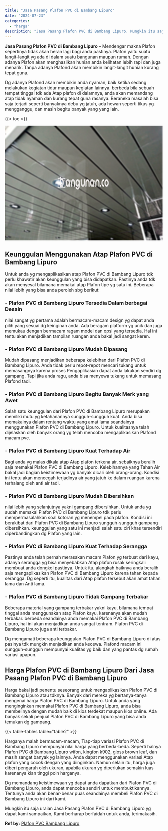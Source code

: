 ```yaml
---
title: "Jasa Pasang Plafon PVC di Bambang Lipuro"
date: "2024-07-23"
categories: 
  - "harga"
description: "Jasa Pasang Plafon PVC di Bambang Lipuro. Mungkin itu saja uraian Jasa Pasang Plafon PVC di Bambang Lipuro yg dapat kami sampaikan, Kami berharap berfaidah u..."
---
```


**Jasa Pasang Plafon PVC di Bambang Lipuro** – Mendengar makna Plafon sepertinya tidak akan heran lagi bagi anda pastinya. Plafon yaitu suatu langit-langit yg ada di dalam suatu bangunan maupun rumah. Dengan adanya Plafon akan menghasilkan hunian anda kelihatan lebih rapi dan juga menarik. Tanpa adanya Plafond akan membikin langit-langit hunian kurang tepat guna.

Dg adanya Plafond akan membikin anda nyaman, baik ketika sedang melakukan kegiatan tidur maupun kegiatan lainnya. berbeda bila sebuah tempat tinggal tdk ada Atap plafon di dalamnya, anda akan memandang atap tidak nyaman dan kurang tepat guna rasanya. Beraneka masalah bisa saja terjadi seperti banyaknya debu yg jatuh, ada hewan seperti tikus yg mengganggu, dan masih begitu banyak yang yang lain.

{{< toc >}}

![Jasa Pasang Plafon PVC di Bambang Lipuro](/images/flafond-pvc-murah07.png)

## Keunggulan Menggunakan Atap Plafon PVC di Bambang Lipuro

Untuk anda yg mengaplikasikan atap Plafon PVC di Bambang Lipuro tdk perlu khawatir akan keunggulan yang bisa didapatkan. Pastinya anda tdk akan menyesal bilamana memakai atap Plafon tipe yg satu ini. Beberapa nilai lebih yang bisa anda peroleh sbg berikut:

### \- Plafon PVC di Bambang Lipuro Tersedia Dalam berbagai Desain

nilai sangat yg pertama adalah bermacam-macam design yg dapat anda pilih yang sesuai dg keinginan anda. Ada beragam platform yg unik dan juga memukau dengan bermacam ragam model dan opsi yang tersedia. Hal ini tentu akan menjadikan tampilan ruangan anda bakal jadi sangat keren.

### \- Plafon PVC di Bambang Lipuro Mudah Dipasang

Mudah dipasang menjadikan beberapa kelebihan dari Plafon PVC di Bambang Lipuro. Anda tidak perlu repot-repot mencari tukang untuk memasangnya karena proses Pengaplikasian dapat anda lakukan sendiri dg gampang. Tapi jika anda ragu, anda bisa menyewa tukang untuk memasang Plafond tadi.

### \- Plafon PVC di Bambang Lipuro Begitu Banyak Merk yang Awet

Salah satu keunggulan dari Plafon PVC di Bambang Lipuro merupakan memiliki mutu yg ketahanannya sungguh-sungguh kuat. Anda bisa memakainya dalam rentang waktu yang amat lama seandainya menggunakan Plafon PVC di Bambang Lipuro. Untuk kualitasnya telah dijelaskan oleh banyak orang yg telah mencoba mengaplikasikan Plafond macam pvc.

### \- Plafon PVC di Bambang Lipuro Kuat Terhadap Air

Bagi anda yg malas dikala atap Atap plafon terkena air, sebaiknya beralih saja memakai Plafon PVC di Bambang Lipuro. Kelebihannya yang Tahan Air bakal jadi bagian keistimewaan yg banyak dicari oleh orang-orang. Kondisi ini tentu akan mencegah terjadinya air yang jatuh ke dalam ruangan karena terhalang oleh anti air tadi.

### \- Plafon PVC di Bambang Lipuro Mudah Dibersihkan

nilai lebih yang selanjutnya yakni gampang dibersihkan. Untuk anda yg sudah memakai Plafon PVC di Bambang Lipuro tdk perlu mempermasalahkan soal kotoran yg menempel pada plafon. Kondisi ini berakibat dari Plafon PVC di Bambang Lipuro sungguh-sungguh gampang dibersihkan. keunggulan yang satu ini menjadi salah satu ciri khas tersendiri diperbandingkan dg Plafon yang lain.

### \- Plafon PVC di Bambang Lipuro Kuat Terhadap Serangga

Pastinya anda telah pernah merasakan macam Plafon yg terbuat dari kayu, adanya serangga yg bisa menyebabkan Atap plafon rusak seringkali membuat anda dongkol pastinya. Untuk itu, alangkah baiknya anda beralih saja mengaplikasikan Plafon PVC di Bambang Lipuro karena tahan kepada serangga. Dg seperti itu, kualitas dari Atap plafon tersebut akan amat tahan lama dan Anti lama.

### \- Plafon PVC di Bambang Lipuro Tidak Gampang Terbakar

Beberapa material yang gampang terbakar yakni kayu, bilamana tempat tinggal anda menggunakan atap Plafon kayu, karenanya akan mudah terbakar. berbeda seandainya anda memakai Plafon PVC di Bambang Lipuro, hal ini akan menjadikan anda sangat tentram. Plafon PVC di Bambang Lipuro juga anti terbakar.

Dg mengamati beberapa keunggulan Plafon PVC di Bambang Lipuro di atas pasinya tdk mungkin menjadikan anda kecewa. Plafond macam ini sungguh-sungguh mempunyai kualitas yg baik dan yang pantas dg rumah variasi apapun.

## Harga Plafon PVC di Bambang Lipuro Dari Jasa Pasang Plafon PVC di Bambang Lipuro

Harga bakal jadi penentu seseorang untuk mengaplikasikan Plafon PVC di Bambang Lipuro atau tdknya. Banyak dari mereka yg bertanya-tanya mengenai harga Plafon PVC di Bambang Lipuro. Untuk anda yang menginginkan memakai Plafon PVC di Bambang Lipuro, anda bisa membelinya dengan mudah baik di kios terdekat maupun kios online. Ada banyak sekali penjual Plafon PVC di Bambang Lipuro yang bisa anda temukan dg gampang.

{{< table-tables table="table2" >}}

Harganya malah bermacam-macam, Tiap-tiap variasi Plafon PVC di Bambang Lipuro mempunyai nilai harga yang berbeda-beda. Seperti halnya Plafon PVC di Bambang Lipuro wifon, kingfon k902, gloss brown leaf, dan masih sangat banyak yg lainnya. Anda dapat menggunakan variasi Atap plafon yang cocok dengan yang diinginkan. Namun selain itu, harga juga diberi pengaruh oleh ukuran, apabila ukuran yg diperlukan semakin luas karenanya kian tinggi poin harganya.

Dg memandang keistimewaan yg dapat anda dapatkan dari Plafon PVC di Bambang Lipuro, anda dapat mencoba sendiri untuk membuktikannya. Tentunya anda akan benar-benar puas seandainya membeli Plafon PVC di Bambang Lipuro ini dari kami.

Mungkin itu saja uraian Jasa Pasang Plafon PVC di Bambang Lipuro yg dapat kami sampaikan, Kami berharap berfaidah untuk anda, terimakasih.

**Ref by:** [Plafon PVC Bambang Lipuro](https://id.wikipedia.org/wiki/Plafon)
